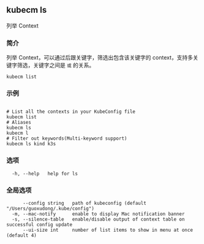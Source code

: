 ## kubecm ls

列举 Context

### 简介

列举 Context，可以通过后跟关键字，筛选出包含该关键字的 context，支持多关键字筛选，关键字之间是 `或` 的关系。

```
kubecm list
```

### 示例

```

# List all the contexts in your KubeConfig file
kubecm list
# Aliases
kubecm ls
kubecm l
# Filter out keywords(Multi-keyword support)
kubecm ls kind k3s

```

### 选项

```
  -h, --help   help for ls
```

### 全局选项

```
      --config string   path of kubeconfig (default "/Users/guoxudong/.kube/config")
  -m, --mac-notify      enable to display Mac notification banner
  -s, --silence-table   enable/disable output of context table on successful config update
      --ui-size int     number of list items to show in menu at once (default 4)
```
